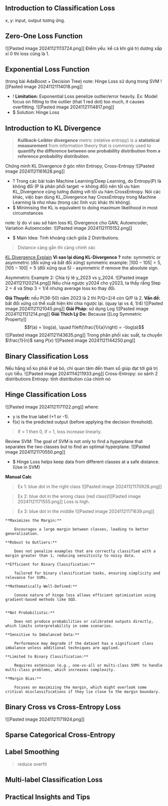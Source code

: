 ## Introduction to Classification Loss
x, y: input, output tương ứng.

## Zero-One Loss Function
![[Pasted image 20241121113724.png]]
Điểm yếu: kể cả khi giá trị dương xấp xỉ 0 thì loss cũng là 1.

## Exponential Loss Function
(trong bài AdaBoost + Decision Tree)
note: Hinge Loss sử dụng trong SVM
![[Pasted image 20241121114018.png]]
+ ! **Limitation:** Exponential Loss penelize outlier/error heavily.
	Ex: Model focus on fitting to the outlier (that 1 red dot) too much, it causes overfitting.	![[Pasted image 20241121114817.png]]
+ $ Solution: Hinge Loss


## Introduction to KL Divergence
> **Kullback-Leibler divergence** metric (relative entropy) is a **statistical measurement** from information theory that is commonly used to **quantify the difference between one probability distribution from a reference probability distribution**.

Chứng minh KL Divergence ở góc nhìn Entropy, Cross-Entropy
![[Pasted image 20241121161628.png]]
+ ? Trong các bài toán Machine Learning/Deep Learning, do Entropy(P) là không đổi (P là phân phối target -> không đổi) nên tối ưu hàm KL_Divergence cũng tương đương với tối ưu hàm CrossEntropy. Nói các khác, việc bạn dùng KL_Divergence hay CrossEntropy trong Machine Learning là như nhau (trong các lĩnh vực khác thì không). 
+ $ Minimising the KL is equivalent to doing maximum likelihood in most circumstances


note: lý do vì sau sd hàm loss KL Divergence cho GAN, Autoencoder, Variation Autoencoder.
![[Pasted image 20241121115152.png]]
+ $ Main Idea: Tính khoảng cách giữa 2 Distributions.  
>Distance càng gần thì càng chính xác

[KL Divergence Explain](https://www.youtube.com/watch?v=q0AkK8aYbLY&t=5s)
**Vì sao lại dùng KL-Divergence ?**
note: symmetric or asymmetric (đối xứng và bất đối xứng)
symmetric example: $|100 - 105| = 5$, $|105 - 100| = 5$ (đối xứng qua 5) - asymmetric if remove the absolute sign. 

Asymmetric Example 2:
Chia tỷ lê y_2023 vs y_2024.
![[Pasted image 20241121120214.png]]
 Nếu chia ngược y2024 cho y2023, ta thấy rằng Step 2 = 4 và Step 3 = 1/4 nhưng average loss ko thay đổi.

**Giả Thuyết:** nếu P(36-50) năm 2023 lả 2 thì P/Q=2/4 còn Q/P là 2.
**Vấn đề:** bất đối xứng có thể xuất hiện khi chia ngược lại. (quay lại vs 4, 1/4)
![[Pasted image 20241121121045.png]]
**Giải Pháp:** sử dụng Log 
![[Pasted image 20241121121214.png]]
**Giải Thích Lý Do:** Because [[Log Symmetric Property]] 
$$f(a) = \log(a), \quad f\left(\frac{1}{a}\right) = -\log(a)$$
![[Pasted image 20241121143635.png]]
Trong phân phối xác suất, ta chuyển $\frac{1}{n}$  sang $P(x)$
![[Pasted image 20241121144250.png]]



## Binary Classification Loss
Nếu hằng số ko phải $\theta$ sẽ bỏ, chỉ quan tâm đến tham số giúp đạt tới giá trị cực tiểu.
![[Pasted image 20241114211933.png]]
Cross-Entropy: so sánh 2 distributions
Entropy: tính distribution của chính nó


## Hinge Classification Loss
![[Pasted image 20241121171122.png]]
where:
- y is the true label (+1 or -1).
- f(x) is the predicted output (before applying the decision threshold).
>If > 1 then 0, If < 1, loss increase linearly.


Review SVM: The goal of SVM is not only to find a hyperplane that separates the two classes but to find an optimal hyperplane. 
![[Pasted image 20241121170550.png]]
+ $ Hinge Loss helps keep data from different classes at a safe distance. (Use in SVM)

**Manual Calc**
>Ex 1: blue dot in the right class ![[Pasted image 20241121170928.png]]

>Ex 2: blue dot in the wrong class (red class)![[Pasted image 20241121171555.png]]
>Loss is high.

>Ex 3: blue dot in the middle ![[Pasted image 20241121171639.png]]

```ad-success
**Maximizes the Margin:**

    Encourages a large margin between classes, leading to better generalization.

**Robust to Outliers:**

    Does not penalize examples that are correctly classified with a margin greater than 1, reducing sensitivity to noisy data.

**Efficient for Binary Classification:**

    Tailored for binary classification tasks, ensuring simplicity and relevance for SVMs.

**Mathematically Well-Defined:**

    Convex nature of hinge loss allows efficient optimization using gradient-based methods like SGD.
```

```ad-caution

**Not Probabilistic:** 

	Does not produce probabilities or calibrated outputs directly, which limits interpretability in some scenarios.

**Sensitive to Imbalanced Data:**

	Performance may degrade if the dataset has a significant class imbalance unless additional techniques are applied.
    
**Limited to Binary Classification:**

	Requires extension (e.g., one-vs-all or multi-class SVM) to handle multi-class problems, which increases complexity.
    
**Margin Bias:**

	Focuses on maximizing the margin, which might overlook some critical misclassifications if they lie close to the margin boundary.
```


## Binary Cross vs Cross-Entropy Loss
![[Pasted image 20241121171924.png]]


## Sparse Categorical Cross-Entropy


## Label Smoothing
> reduce overfit

## Multi-label Classification Loss


## Practical Insights and Tips
